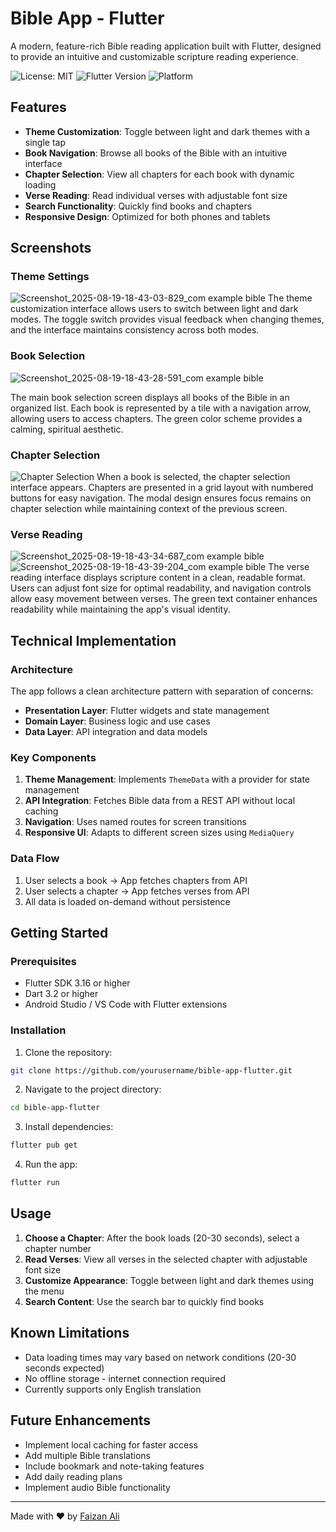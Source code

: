 

# Bible App - Flutter

A modern, feature-rich Bible reading application built with Flutter, designed to provide an intuitive and customizable scripture reading experience.

![License: MIT](https://img.shields.io/badge/License-MIT-green.svg)
![Flutter Version](https://img.shields.io/badge/Flutter-3.16-blue.svg)
![Platform](https://img.shields.io/badge/Platform-Android%20%7C%20iOS-lightgrey.svg)

## Features

- **Theme Customization**: Toggle between light and dark themes with a single tap
- **Book Navigation**: Browse all books of the Bible with an intuitive interface
- **Chapter Selection**: View all chapters for each book with dynamic loading
- **Verse Reading**: Read individual verses with adjustable font size
- **Search Functionality**: Quickly find books and chapters
- **Responsive Design**: Optimized for both phones and tablets

## Screenshots

### Theme Settings
![Screenshot_2025-08-19-18-43-03-829_com example bible](https://github.com/user-attachments/assets/aef3330f-0f0d-409d-b397-fb0485fd4a84)
The theme customization interface allows users to switch between light and dark modes. The toggle switch provides visual feedback when changing themes, and the interface maintains consistency across both modes.

### Book Selection
![Screenshot_2025-08-19-18-43-28-591_com example bible](https://github.com/user-attachments/assets/5ec7254a-a908-446f-acad-43f1f3d3c945)

The main book selection screen displays all books of the Bible in an organized list. Each book is represented by a tile with a navigation arrow, allowing users to access chapters. The green color scheme provides a calming, spiritual aesthetic.

### Chapter Selection
![Chapter Selection](Screenshot_2025-08-19-18-43-34-687_com.example.bible.jpg)
When a book is selected, the chapter selection interface appears. Chapters are presented in a grid layout with numbered buttons for easy navigation. The modal design ensures focus remains on chapter selection while maintaining context of the previous screen.

### Verse Reading
![Screenshot_2025-08-19-18-43-34-687_com example bible](https://github.com/user-attachments/assets/0e753e31-cafe-4956-93f6-c471c8b06d1f)
![Screenshot_2025-08-19-18-43-39-204_com example bible](https://github.com/user-attachments/assets/f996402b-e275-4ba6-aec3-4c46f400587d)
The verse reading interface displays scripture content in a clean, readable format. Users can adjust font size for optimal readability, and navigation controls allow easy movement between verses. The green text container enhances readability while maintaining the app's visual identity.

## Technical Implementation

### Architecture
The app follows a clean architecture pattern with separation of concerns:
- **Presentation Layer**: Flutter widgets and state management
- **Domain Layer**: Business logic and use cases
- **Data Layer**: API integration and data models

### Key Components
1. **Theme Management**: Implements `ThemeData` with a provider for state management
2. **API Integration**: Fetches Bible data from a REST API without local caching
3. **Navigation**: Uses named routes for screen transitions
4. **Responsive UI**: Adapts to different screen sizes using `MediaQuery`

### Data Flow
1. User selects a book → App fetches chapters from API
2. User selects a chapter → App fetches verses from API
3. All data is loaded on-demand without persistence

## Getting Started

### Prerequisites
- Flutter SDK 3.16 or higher
- Dart 3.2 or higher
- Android Studio / VS Code with Flutter extensions

### Installation
1. Clone the repository:
```bash
git clone https://github.com/yourusername/bible-app-flutter.git
```

2. Navigate to the project directory:
```bash
cd bible-app-flutter
```

3. Install dependencies:
```bash
flutter pub get
```

4. Run the app:
```bash
flutter run
```

## Usage
1. **Choose a Chapter**: After the book loads (20-30 seconds), select a chapter number
2. **Read Verses**: View all verses in the selected chapter with adjustable font size
3. **Customize Appearance**: Toggle between light and dark themes using the menu
4. **Search Content**: Use the search bar to quickly find books

## Known Limitations
- Data loading times may vary based on network conditions (20-30 seconds expected)
- No offline storage - internet connection required
- Currently supports only English translation

## Future Enhancements
- Implement local caching for faster access
- Add multiple Bible translations
- Include bookmark and note-taking features
- Add daily reading plans
- Implement audio Bible functionality



---

Made with ❤️ by [Faizan Ali](https://github.com/faizanali49)

